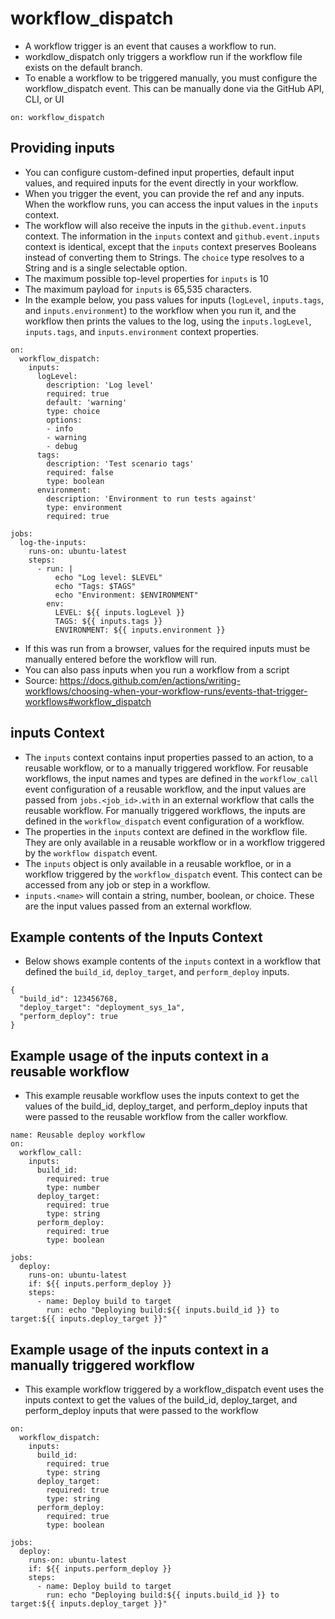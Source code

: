 # workflow_dispatch
* A workflow trigger is an event that causes a workflow to run.
* workdlow_dispatch only triggers a workflow run if the workflow file exists on the default branch.
* To enable a workflow to be triggered manually, you must configure the workflow_dispatch event. This can be manually done via the GitHub API, CLI, or UI
```
on: workflow_dispatch
```
## Providing inputs
* You can configure custom-defined input properties, default input values, and required inputs for the event directly in your workflow.
* When you trigger the event, you can provide the ref and any inputs. When the workflow runs, you can access the input values in the `inputs` context.
* The workflow will also receive the inputs in the `github.event.inputs` context. The information in the `inputs` context and `github.event.inputs` context is identical, except that the `inputs` context preserves Booleans instead of converting them to Strings. The `choice` type resolves to a String and is a single selectable option.
* The maximum possible top-level properties for `inputs` is 10
* The maximum payload for `inputs` is 65,535 characters.
* In the example below, you pass values for inputs (`logLevel`, `inputs.tags`, and `inputs.environment`) to the workflow when you run it, and the workflow then prints the values to the log, using the `inputs.logLevel`, `inputs.tags`, and `inputs.environment` context properties.
```
on:
  workflow_dispatch:
    inputs:
      logLevel:
        description: 'Log level'
        required: true
        default: 'warning'
        type: choice
        options:
        - info
        - warning
        - debug
      tags:
        description: 'Test scenario tags'
        required: false
        type: boolean
      environment:
        description: 'Environment to run tests against'
        type: environment
        required: true

jobs:
  log-the-inputs:
    runs-on: ubuntu-latest
    steps:
      - run: |
          echo "Log level: $LEVEL"
          echo "Tags: $TAGS"
          echo "Environment: $ENVIRONMENT"
        env:
          LEVEL: ${{ inputs.logLevel }}
          TAGS: ${{ inputs.tags }}
          ENVIRONMENT: ${{ inputs.environment }}
```
* If this was run from a browser, values for the required inputs must be manually entered before the workflow will run.
* You can also pass inputs when you run a workflow from a script
* Source: https://docs.github.com/en/actions/writing-workflows/choosing-when-your-workflow-runs/events-that-trigger-workflows#workflow_dispatch

## inputs Context
* The `inputs` context contains input properties passed to an action, to a reusable workflow, or to a manually triggered workflow. For reusable workflows, the input names and types are defined in the `workflow_call` event configuration of a reusable workflow, and the input values are passed from `jobs.<job_id>.with` in an external workflow that calls the reusable workflow. For manually triggered workflows, the inputs are defined in the `workflow_dispatch` event configuration of a workflow.
* The properties in the `inputs` context are defined in the workflow file. They are only available in a reusable workflow or in a workflow triggered by the `workflow dispatch` event.
* The `inputs` object is only available in a reusable workfloe, or in a workflow triggered by the `workflow_dispatch` event. This contect can be accessed from any job or step in a workflow.
* `inputs.<name>` will contain a string, number, boolean, or choice. These are the input values passed from an external workflow.

## Example contents of the Inputs Context
* Below shows example contents of the `inputs` context in a workflow that defined the `build_id`, `deploy_target`, and `perform_deploy` inputs.
```
{
  "build_id": 123456768,
  "deploy_target": "deployment_sys_1a",
  "perform_deploy": true
}
```

## Example usage of the inputs context in a reusable workflow
* This example reusable workflow uses the inputs context to get the values of the build_id, deploy_target, and perform_deploy inputs that were passed to the reusable workflow from the caller workflow.
```
name: Reusable deploy workflow
on:
  workflow_call:
    inputs:
      build_id:
        required: true
        type: number
      deploy_target:
        required: true
        type: string
      perform_deploy:
        required: true
        type: boolean

jobs:
  deploy:
    runs-on: ubuntu-latest
    if: ${{ inputs.perform_deploy }}
    steps:
      - name: Deploy build to target
        run: echo "Deploying build:${{ inputs.build_id }} to target:${{ inputs.deploy_target }}"
```
## Example usage of the inputs context in a manually triggered workflow
* This example workflow triggered by a workflow_dispatch event uses the inputs context to get the values of the build_id, deploy_target, and perform_deploy inputs that were passed to the workflow
```
on:
  workflow_dispatch:
    inputs:
      build_id:
        required: true
        type: string
      deploy_target:
        required: true
        type: string
      perform_deploy:
        required: true
        type: boolean

jobs:
  deploy:
    runs-on: ubuntu-latest
    if: ${{ inputs.perform_deploy }}
    steps:
      - name: Deploy build to target
        run: echo "Deploying build:${{ inputs.build_id }} to target:${{ inputs.deploy_target }}"
```
